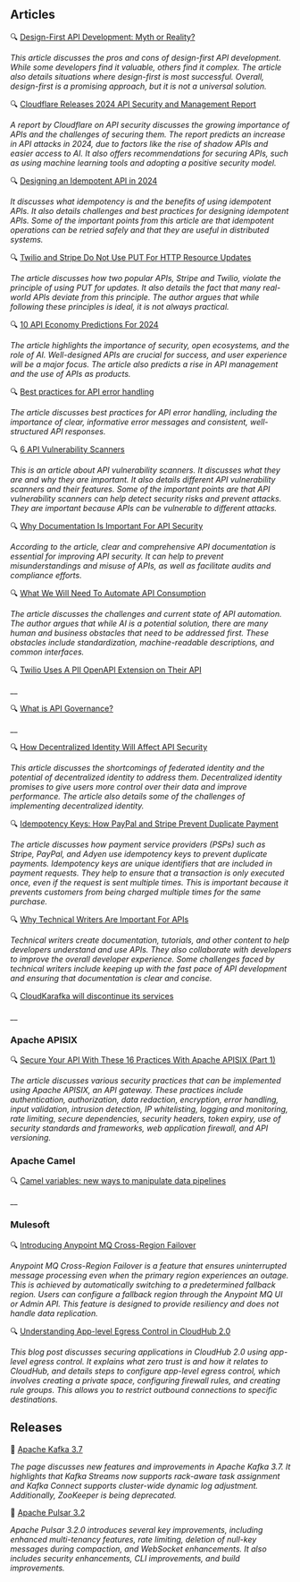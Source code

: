 ## Articles

🔍 [Design-First API Development: Myth or Reality?](https://nordicapis.com/design-first-api-development-myth-or-reality/)

_This article discusses the pros and cons of design-first API development. While some developers find it valuable, others find it complex. The article also details situations where design-first is most successful. Overall, design-first is a promising approach, but it is not a universal solution._

🔍 [Cloudflare Releases 2024 API Security and Management Report](https://www.infoq.com/news/2024/01/cloudflare-api-security-report/)

_A report by Cloudflare on API security discusses the growing importance of APIs and the challenges of securing them. The report predicts an increase in API attacks in 2024, due to factors like the rise of shadow APIs and easier access to AI. It also offers recommendations for securing APIs, such as using machine learning tools and adopting a positive security model._

🔍 [Designing an Idempotent API in 2024](https://blog.bitsrc.io/design-an-idempotent-api-in-2024-d4a3cf8d8bf2)

_It discusses what idempotency is and the benefits of using idempotent APIs. It also details challenges and best practices for designing idempotent APIs. Some of the important points from this article are that idempotent operations can be retried safely and that they are useful in distributed systems._


🔍 [Twilio and Stripe Do Not Use PUT For HTTP Resource Updates](https://apievangelist.com/2024/02/07/twilio-and-stripe-do-not-use-put-for-http-resource-updates/)

_The article discusses how two popular APIs, Stripe and Twilio, violate the principle of using PUT for updates. It also details the fact that many real-world APIs deviate from this principle. The author argues that while following these principles is ideal, it is not always practical._

🔍 [10 API Economy Predictions For 2024](https://nordicapis.com/10-api-economy-predictions-for-2024/)

_The article highlights the importance of security, open ecosystems, and the role of AI. Well-designed APIs are crucial for success, and user experience will be a major focus. The article also predicts a rise in API management and the use of APIs as products._

🔍 [Best practices for API error handling](https://blog.postman.com/best-practices-for-api-error-handling/)

_The article discusses best practices for API error handling, including the importance of clear, informative error messages and consistent, well-structured API responses._

🔍 [6 API Vulnerability Scanners](https://nordicapis.com/api-vulnerability-scanners/)

_This is an article about API vulnerability scanners. It discusses what they are and why they are important. It also details different API vulnerability scanners and their features. Some of the important points are that API vulnerability scanners can help detect security risks and prevent attacks. They are important because APIs can be vulnerable to different attacks._

🔍 [Why Documentation Is Important For API Security](https://nordicapis.com/why-documentation-is-important-for-api-security/)

_According to the article, clear and comprehensive API documentation is essential for improving API security. It can help to prevent misunderstandings and misuse of APIs, as well as facilitate audits and compliance efforts._

🔍 [What We Will Need To Automate API Consumption](https://apievangelist.com/2024/02/24/what-we-will-need-to-automate-api-consumption/)

_The article discusses the challenges and current state of API automation. The author argues that while AI is a potential solution, there are many human and business obstacles that need to be addressed first. These obstacles include standardization, machine-readable descriptions, and common interfaces._

🔍 [Twilio Uses A PII OpenAPI Extension on Their API](https://apievangelist.com/2024/02/24/twilio-uses-a-pii-openapi-extension-on-their-api/)

__

🔍 [What is API Governance?](https://apievangelist.com/2024/02/22/what-is-api-governance/)

__

🔍 [How Decentralized Identity Will Affect API Security](https://nordicapis.com/how-decentralized-identity-will-affect-api-security/)

_This article discusses the shortcomings of federated identity and the potential of decentralized identity to address them. Decentralized identity promises to give users more control over their data and improve performance. The article also details some of the challenges of implementing decentralized identity._

🔍 [Idempotency Keys: How PayPal and Stripe Prevent Duplicate Payment](https://medium.com/@sahintalha1/the-way-psps-such-as-paypal-stripe-and-adyen-prevent-duplicate-payment-idempotency-keys-615845c185bf)

_The article discusses how payment service providers (PSPs) such as Stripe, PayPal, and Adyen use idempotency keys to prevent duplicate payments. Idempotency keys are unique identifiers that are included in payment requests. They help to ensure that a transaction is only executed once, even if the request is sent multiple times. This is important because it prevents customers from being charged multiple times for the same purchase._

🔍 [Why Technical Writers Are Important For APIs](https://nordicapis.com/why-technical-writers-are-important-for-apis/)

_Technical writers create documentation, tutorials, and other content to help developers understand and use APIs. They also collaborate with developers to improve the overall developer experience. Some challenges faced by technical writers include keeping up with the fast pace of API development and ensuring that documentation is clear and concise._

🔍 [CloudKarafka will discontinue its services](https://www.cloudkarafka.com/blog/end-of-life-announcement.html)

__


### Apache APISIX

🔍 [Secure Your API With These 16 Practices With Apache APISIX (Part 1)](https://dzone.com/articles/secure-your-api-with-these-16-practices-with-apach)

_The article discusses various security practices that can be implemented using Apache APISIX, an API gateway. These practices include authentication, authorization, data redaction, encryption, error handling, input validation, intrusion detection, IP whitelisting, logging and monitoring, rate limiting, secure dependencies, security headers, token expiry, use of security standards and frameworks, web application firewall, and API versioning._

### Apache Camel

🔍 [Camel variables: new ways to manipulate data pipelines](https://raymondmeester.medium.com/camel-variables-new-ways-to-manipulate-data-pipelines-2bf3d31cb26c)

__


### Mulesoft

🔍 [Introducing Anypoint MQ Cross-Region Failover ](https://blogs.mulesoft.com/news/anypoint-platform/anypoint-mq-cross-region-failover/)

_Anypoint MQ Cross-Region Failover is a feature that ensures uninterrupted message processing even when the primary region experiences an outage. This is achieved by automatically switching to a predetermined fallback region. Users can configure a fallback region through the Anypoint MQ UI or Admin API. This feature is designed to provide resiliency and does not handle data replication._

🔍 [Understanding App-level Egress Control in CloudHub 2.0](https://blogs.mulesoft.com/dev-guides/app-level-egress-control/)

_This blog post discusses securing applications in CloudHub 2.0 using app-level egress control. It explains what zero trust is and how it relates to CloudHub, and details steps to configure app-level egress control, which involves creating a private space, configuring firewall rules, and creating rule groups. This allows you to restrict outbound connections to specific destinations._

## Releases

🚀 [Apache Kafka 3.7](https://www.confluent.io/blog/introducing-apache-kafka-3-7/)

_The page discusses new features and improvements in Apache Kafka 3.7. It highlights that Kafka Streams now supports rack-aware task assignment and Kafka Connect supports cluster-wide dynamic log adjustment. Additionally, ZooKeeper is being deprecated._

🚀 [Apache Pulsar 3.2](https://pulsar.apache.org/blog/2024/02/12/announcing-apache-pulsar-3-2/)

_Apache Pulsar 3.2.0 introduces several key improvements, including enhanced multi-tenancy features, rate limiting, deletion of null-key messages during compaction, and WebSocket enhancements. It also includes security enhancements, CLI improvements, and build improvements._
